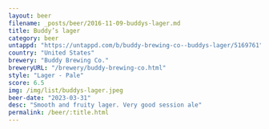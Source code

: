 ```yaml
---
layout: beer
filename: _posts/beer/2016-11-09-buddys-lager.md
title: Buddy’s lager
category: beer
untappd: "https://untappd.com/b/buddy-brewing-co--buddys-lager/5169761"
country: "United States"
brewery: "Buddy Brewing Co."
breweryURL: "/brewery/buddy-brewing-co.html"
style: "Lager - Pale"
score: 6.5
img: /img/list/buddys-lager.jpeg
beer-date: "2023-03-31"
desc: "Smooth and fruity lager. Very good session ale"
permalink: /beer/:title.html
---
```

